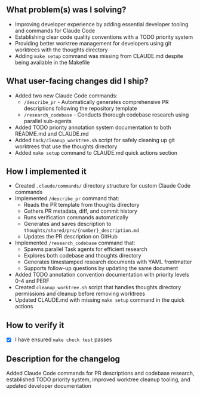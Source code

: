 ## What problem(s) was I solving?

- Improving developer experience by adding essential developer tooling and commands for Claude Code
- Establishing clear code quality conventions with a TODO priority system 
- Providing better worktree management for developers using git worktrees with the thoughts directory
- Adding `make setup` command was missing from CLAUDE.md despite being available in the Makefile

## What user-facing changes did I ship?

- Added two new Claude Code commands:
  - `/describe_pr` - Automatically generates comprehensive PR descriptions following the repository template
  - `/research_codebase` - Conducts thorough codebase research using parallel sub-agents
- Added TODO priority annotation system documentation to both README.md and CLAUDE.md
- Added `hack/cleanup_worktree.sh` script for safely cleaning up git worktrees that use the thoughts directory
- Added `make setup` command to CLAUDE.md quick actions section

## How I implemented it

- Created `.claude/commands/` directory structure for custom Claude Code commands
- Implemented `/describe_pr` command that:
  - Reads the PR template from thoughts directory
  - Gathers PR metadata, diff, and commit history
  - Runs verification commands automatically
  - Generates and saves description to `thoughts/shared/prs/{number}_description.md`
  - Updates the PR description on GitHub
- Implemented `/research_codebase` command that:
  - Spawns parallel Task agents for efficient research
  - Explores both codebase and thoughts directory
  - Generates timestamped research documents with YAML frontmatter
  - Supports follow-up questions by updating the same document
- Added TODO annotation convention documentation with priority levels 0-4 and PERF
- Created `cleanup_worktree.sh` script that handles thoughts directory permissions and cleanup before removing worktrees
- Updated CLAUDE.md with missing `make setup` command in the quick actions

## How to verify it

- [x] I have ensured `make check test` passes

## Description for the changelog

Added Claude Code commands for PR descriptions and codebase research, established TODO priority system, improved worktree cleanup tooling, and updated developer documentation